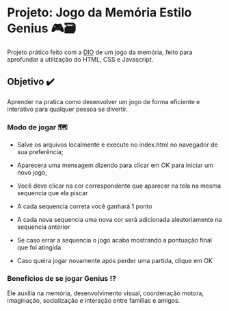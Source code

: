 # Projeto: Jogo da Memória Estilo Genius :video_game::card_file_box:

Projeto prático feito com a [DIO](https://web.dio.me/home) de um jogo da memória, feito para aprofundar a utilização do HTML, CSS e Javascript.

## Objetivo :heavy_check_mark:

Aprender na pratica como desenvolver um jogo de forma eficiente e interativo para qualquer pessoa se divertir.

### Modo de jogar :world_map:

- Salve os arquivos localmente e execute no index.html no navegador de sua preferência;

- Aparecera uma mensagem dizendo para clicar em OK para iniciar um novo jogo;
- Você deve clicar na cor correspondente que aparecer na tela na mesma sequencia que ela piscar
- A cada sequencia correta você ganhará 1 ponto
- A cada nova sequencia uma nova cor será adicionada aleatoriamente na sequencia anterior
- Se caso errar a sequencia o jogo acaba mostrando a pontuação final que foi atingida
- Caso queira jogar novamente após perder uma partida, clique em OK

### Benefícios de se jogar Genius :interrobang:

Ele auxilia na memória, desenvolvimento visual, coordenação motora, imaginação, socialização e interação entre famílias e amigos.
